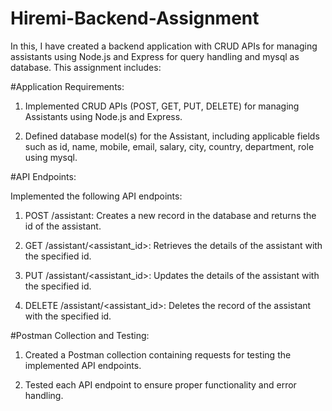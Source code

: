 # Hiremi-Backend-Assignment

In this, I have created a backend application with CRUD APIs for managing assistants using Node.js and Express for query handling and mysql as database. This assignment includes:

#Application Requirements:

1) Implemented CRUD APIs (POST, GET, PUT, DELETE) for managing Assistants using Node.js and Express.

2) Defined database model(s) for the Assistant, including applicable fields such as id, name, mobile, email, salary, city, country, department, role using mysql.


#API Endpoints:

Implemented the following API endpoints:

1) POST /assistant: Creates a new record in the database and returns the id of the assistant.

2) GET /assistant/<assistant_id>: Retrieves the details of the assistant with the specified id.

3) PUT /assistant/<assistant_id>: Updates the details of the assistant with the specified id.

4) DELETE /assistant/<assistant_id>: Deletes the record of the assistant with the specified id.


#Postman Collection and Testing:

1) Created a Postman collection containing requests for testing the implemented API endpoints.

2) Tested each API endpoint to ensure proper functionality and error handling.

